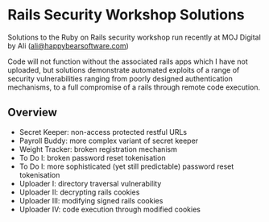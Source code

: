# Rails Security Workshop Solutions

Solutions to the Ruby on Rails security workshop run recently at MOJ Digital by Ali (ali@happybearsoftware.com)

Code will not function without the associated rails apps which I have not uploaded, but solutions demonstrate automated exploits of a range of security vulnerabilities ranging from poorly designed authentication mechanisms, to a full compromise of a rails through remote code execution. 

## Overview

* Secret Keeper: non-access protected restful URLs
* Payroll Buddy: more complex variant of secret keeper
* Weight Tracker: broken registration mechanism
* To Do I: broken password reset tokenisation
* To Do I: more sophisticated (yet still predictable) password reset tokenisation
* Uploader I: directory traversal vulnerability
* Uploader II: decrypting rails cookies
* Uploader III: modifying signed rails cookies 
* Uploader IV: code execution through modified cookies